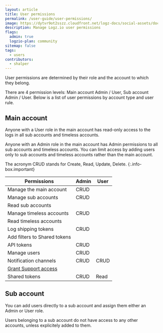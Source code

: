 ```yaml
---
layout: article
title: User permissions
permalink: /user-guide/user-permissions/
image: https://dytvr9ot2sszz.cloudfront.net/logz-docs/social-assets/docs-social.jpg
description: Manage Logz.io user permissions
flags:
  admin: true
  logzio-plan: community
sitemap: false
tags:
  - users
contributors:
  - shalper
---
```


User permissions are determined by their role and the account to which they belong.

There are 4 permission levels: Main account Admin / User, Sub account Admin / User. Below is a list of user permissions by account type and user rule.


## Main account

Anyone with a User role in the main account has read-only access to the logs in all sub accounts and timeless accounts.

Anyone with an Admin role in the main account has Admin permissions to all sub accounts and timeless accounts. You can limit access by adding users only to sub accounts and timeless accounts rather than the main account.


The acronym CRUD stands for Create, Read, Update, Delete.
{:.info-box.important}

| Permissions | Admin | User |
|---|---|---|
| Manage the main account | CRUD | <i class="fas fa-times"></i> |
| Manage sub accounts | CRUD | <i class="fas fa-times"></i> |
| Read sub accounts | <i class="fas fa-check"></i>  | <i class="fas fa-check"></i>  |
| Manage timeless accounts | CRUD | <i class="fas fa-times"></i> |
| Read timeless accounts | <i class="fas fa-check"></i>  | <i class="fas fa-check"></i>  |
| Log shipping tokens | CRUD | <i class="fas fa-times"></i> |
| Add filters to Shared tokens | <i class="fas fa-check"></i>  | <i class="fas fa-times"></i> |
| API tokens | CRUD | <i class="fas fa-times"></i> |
| Manage users | CRUD | <i class="fas fa-times"></i> |
| Notification channels | CRUD | CRUD |
| [Grant Support access](/user-guide/accounts/support-access.html) | <i class="fas fa-check"></i>  | <i class="fas fa-times"></i> |
| Shared tokens | CRUD | Read |


## Sub account

You can add users directly to a sub account and assign them either an Admin or User role.

Users belonging to a sub account do not have access to any other accounts, unless explicitely added to them.